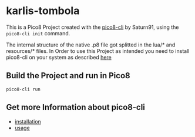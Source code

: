 # karlis-tombola

This is a Pico8 Project created with the [pico8-cli](https://github.com/Saturn91/pico8-cli) by Saturn91, using the `pico8-cli init` command.

The internal structure of the native .p8 file got splitted in the lua/* and resources/* files. In Order to use this Project as intended you need to install pico8-cli on your system as described [here](https://github.com/Saturn91/pico8-cli#installation)

## Build the Project and run in Pico8
`pico8-cli run`

## Get more Information about pico8-cli
- [installation](https://github.com/Saturn91/pico8-cli#installation)
- [usage](https://github.com/Saturn91/pico8-cli#using-the-cli)
